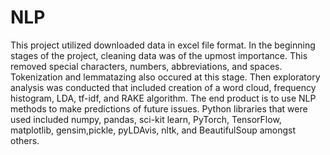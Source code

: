 # NLP 
This project utilized downloaded data in excel file format. In the beginning stages of the project, cleaning data was of the upmost importance. This removed special characters, numbers, abbreviations, and spaces. Tokenization and lemmatazing also occured at this stage. Then exploratory analysis was conducted that included creation of a word cloud, frequency histogram, LDA, tf-idf, and RAKE algorithm. The end product is to use NLP methods to make predictions of future issues. Python libraries that were used included numpy, pandas, sci-kit learn, PyTorch, TensorFlow, matplotlib, gensim,pickle, pyLDAvis, nltk, and BeautifulSoup amongst others. 
